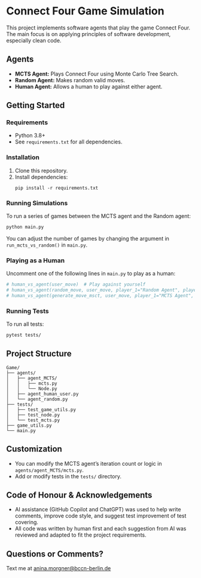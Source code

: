 # Connect Four Game Simulation

This project implements software agents that play the game Connect Four.  
The main focus is on applying principles of software development, especially clean code.

## Agents

- **MCTS Agent:** Plays Connect Four using Monte Carlo Tree Search.
- **Random Agent:** Makes random valid moves.
- **Human Agent:** Allows a human to play against either agent.

## Getting Started

### Requirements

- Python 3.8+
- See `requirements.txt` for all dependencies.

### Installation

1. Clone this repository.
2. Install dependencies:
   ```
   pip install -r requirements.txt
   ```

### Running Simulations

To run a series of games between the MCTS agent and the Random agent:

```bash
python main.py
```

You can adjust the number of games by changing the argument in `run_mcts_vs_random()` in `main.py`.

### Playing as a Human

Uncomment one of the following lines in `main.py` to play as a human:

```python
# human_vs_agent(user_move)  # Play against yourself
# human_vs_agent(random_move, user_move, player_1="Random Agent", player_2="You")  # Play against random
# human_vs_agent(generate_move_msct, user_move, player_1="MCTS Agent", player_2="You")  # Play against MCTS
```

### Running Tests

To run all tests:

```bash
pytest tests/
```

## Project Structure

```
Game/
├── agents/
│   ├── agent_MCTS/
│   │   ├── mcts.py
│   │   └── Node.py
│   ├── agent_human_user.py
│   └── agent_random.py
├── tests/
│   ├── test_game_utils.py
│   ├── test_node.py
│   └── test_mcts.py
├── game_utils.py
└── main.py
```

## Customization

- You can modify the MCTS agent’s iteration count or logic in `agents/agent_MCTS/mcts.py`.
- Add or modify tests in the `tests/` directory.

## Code of Honour & Acknowledgements
- AI assistance (GitHub Copilot and ChatGPT) was used to help write comments, improve code style, and suggest test improvement of test covering.
- All code was written by human first and each suggestion from AI was reviewed and adapted to fit the project requirements.

## Questions or Comments?
Text me at anina.morgner@bccn-berlin.de